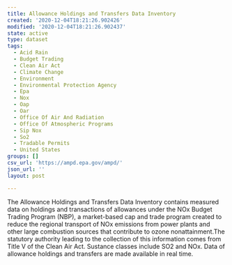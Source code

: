 ```yaml
---
title: Allowance Holdings and Transfers Data Inventory
created: '2020-12-04T18:21:26.902426'
modified: '2020-12-04T18:21:26.902437'
state: active
type: dataset
tags:
  - Acid Rain
  - Budget Trading
  - Clean Air Act
  - Climate Change
  - Environment
  - Environmental Protection Agency
  - Epa
  - Nox
  - Oap
  - Oar
  - Office Of Air And Radiation
  - Office Of Atmospheric Programs
  - Sip Nox
  - So2
  - Tradable Permits
  - United States
groups: []
csv_url: 'https://ampd.epa.gov/ampd/'
json_url: ''
layout: post

---
```

The Allowance Holdings and Transfers Data Inventory contains measured data on holdings and transactions of allowances under the NOx Budget Trading Program (NBP), a market-based cap and trade program created to reduce the regional transport of NOx emissions from power plants and other large combustion sources that contribute to ozone nonattainment.The statutory authority leading to the collection of this information comes from Title V of the Clean Air Act. Sustance classes include SO2 and NOx. Data of allowance holdings and transfers are made available in real time.
